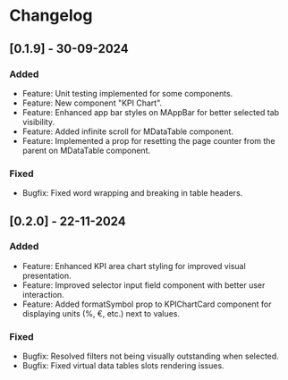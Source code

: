 # Changelog

## [0.1.9] - 30-09-2024

### Added

- Feature: Unit testing implemented for some components.
- Feature: New component "KPI Chart".
- Feature: Enhanced app bar styles on MAppBar for better selected tab visibility.
- Feature: Added infinite scroll for MDataTable component.
- Feature: Implemented a prop for resetting the page counter from the parent on MDataTable component.

### Fixed

- Bugfix: Fixed word wrapping and breaking in table headers.

## [0.2.0] - 22-11-2024

### Added

- Feature: Enhanced KPI area chart styling for improved visual presentation.
- Feature: Improved selector input field component with better user interaction.
- Feature: Added formatSymbol prop to KPIChartCard component for displaying units (%, €, etc.) next to values.

### Fixed

- Bugfix: Resolved filters not being visually outstanding when selected.
- Bugfix: Fixed virtual data tables slots rendering issues.
